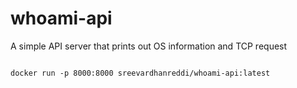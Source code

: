 # whoami-api

A simple API server that prints out OS information and TCP request


```shell

docker run -p 8000:8000 sreevardhanreddi/whoami-api:latest

```
